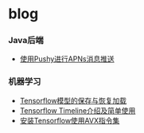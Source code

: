 # blog

### Java后端
- [使用Pushy进行APNs消息推送](https://liuyan731.github.io/2017/12/05/How-To-Use-APNs-Pushy/)

### 机器学习

- [Tensorflow模型的保存与恢复加载](https://liuyan731.github.io/2017/11/25/Tensorflow-Model-Save-And-Restore/)
- [Tensorflow Timeline介绍及简单使用](https://liuyan731.github.io/2018/04/22/tf-timeline-tool/)
- [安装Tensorflow使用AVX指令集](https://liuyan731.github.io/2018/04/22/install-tf-use-avx-instruction%20/)
